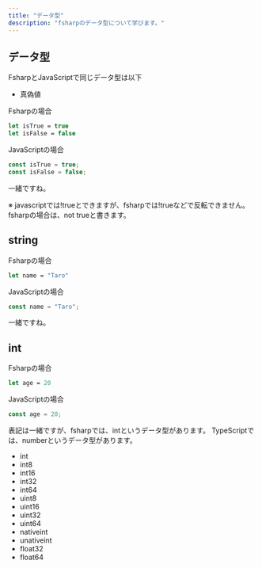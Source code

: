 ```yaml
---
title: "データ型"
description: "fsharpのデータ型について学びます。"
---
```


## データ型

FsharpとJavaScriptで同じデータ型は以下

* 真偽値

Fsharpの場合

```fsharp:sample.fs
let isTrue = true
let isFalse = false
```

JavaScriptの場合

```javascript:sample.js
const isTrue = true;
const isFalse = false;
```

一緒ですね。

※ javascriptでは!trueとできますが、fsharpでは!trueなどで反転できません。
fsharpの場合は、not trueと書きます。


## string

Fsharpの場合

```fsharp:sample.fs
let name = "Taro"
```

JavaScriptの場合

```javascript:sample.js
const name = "Taro";
```

一緒ですね。

## int

Fsharpの場合

```fsharp:sample.fs
let age = 20
```

JavaScriptの場合

```javascript:sample.js
const age = 20;
```

表記は一緒ですが、fsharpでは、intというデータ型があります。
TypeScriptでは、numberというデータ型があります。

* int
* int8
* int16
* int32
* int64
* uint8
* uint16
* uint32
* uint64
* nativeint
* unativeint
* float32
* float64